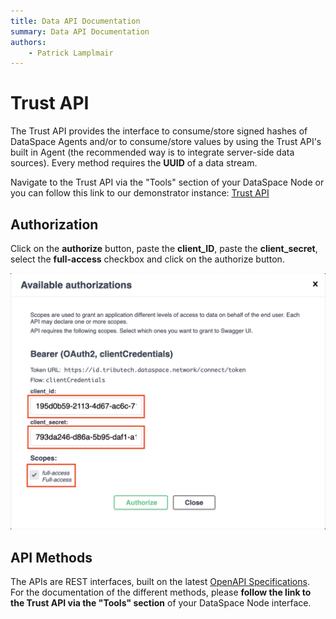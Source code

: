 ```yaml
---
title: Data API Documentation
summary: Data API Documentation
authors:
    - Patrick Lamplmair
---
```


# Trust API

The Trust API provides the interface to consume/store signed hashes of DataSpace Agents and/or to consume/store values by using the Trust API's built in Agent (the recommended way is to integrate server-side data sources). Every method requires the **UUID** of a data stream.

Navigate to the Trust API via the "Tools" section of your DataSpace Node or you can follow this link to our demonstrator instance: <a href="https://trust-layer-api.tributech.dataspace.network/" target="_blank">Trust API</a>

## Authorization

Click on the **authorize** button, paste the **client_ID**, paste the **client_secret**, select the **full-access** checkbox and click on the authorize button.

![Enter URL](img/api-authorize.png)

## API Methods

The APIs are REST interfaces, built on the latest <a href="http://spec.openapis.org/oas/v3.0.2" target="_blank">OpenAPI Specifications</a>. For the documentation of the different methods, please **follow the link to the Trust API via the "Tools" section** of your DataSpace Node interface.

